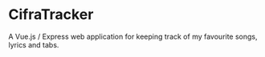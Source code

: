 # CifraTracker
A Vue.js / Express web application for keeping track of my favourite songs, lyrics and tabs.
